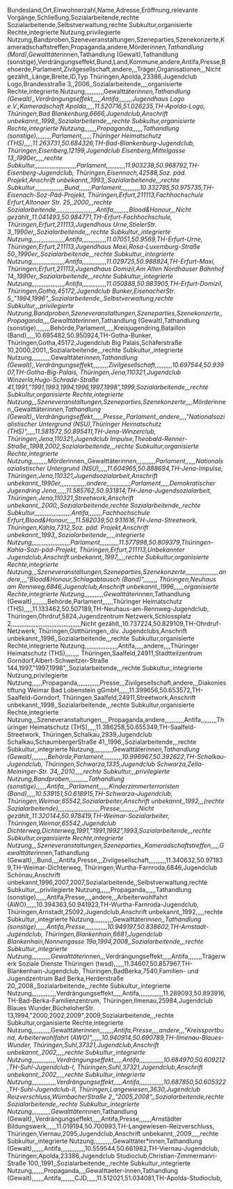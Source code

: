 Bundesland,Ort,Einwohnerzahl,Name,Adresse,Eröffnung,relevante Vorgänge,Schließung,Sozialarbeitende,rechte Sozialarbeitende,Selbstverwaltung,rechte Subkultur,organisierte Rechte,integrierte Nutzung,privilegierte Nutzung,Bandproben,Szeneveranstaltungen,Szeneparties,Szenekonzerte,Kameradschaftstreffen,Propaganda,andere,Mörder*innen,Tathandlung (Mord),Gewalttäter*innen,Tathandlung (Gewalt),Tathandlung (sonstige),Verdrängungseffekt,Bund,Land,Kommune,andere,Antifa,Presse,Behoerde,Parlament,Zivilgesellschaft,andere,,,Träger,Organisationen,,,Nicht gezählt,,Länge,Breite,ID,Typ
Thüringen,Apolda,23386,Jugendclub Logo,Brandesstraße 3,,2006,,Sozialarbeitende,,,,organisierte Rechte,integrierte Nutzung,,,,,,,,,,,Gewalttäter*innen,Tathandlung (Gewalt),,Verdrängungseffekt,,,,,Antifa,,,,,,,,Jugendhaus Logo e.V.,Kameradschaft Apolda,,,,,11.520716,51.026235,TH-Apolda-Logo,
Thüringen,Bad Blankenburg,6666,Jugendclub,Anschrift unbekannt,,1998,,Sozialarbeitende,,,rechte Subkultur,organisierte Rechte,integrierte Nutzung,,,,,,,Propaganda,,,,,,Tathandlung (sonstige),,,,,,,,,Parlament,,,,,,Thüringer Heimatschutz (THS),,,,,11.263731,50.684326,TH-Bad-Blankenburg-Jugendclub,
Thüringen,Eisenberg,12199,Jugendclub Eisenberg,Mittelgasse 13,,1990er,,,,,rechte Subkultur,,,,,,,,,,,,,,,,,,,,,,,,Parlament,,,,,,,,,,,11.903238,50.968792,TH-Eisenberg-Jugendclub,
Thüringen,Eisennach,42588,Soz. päd. Projekt,Anschrift unbekannt,,1993,,Sozialarbeitende,,,rechte Subkultur,,,,,,,,,,,,,,,,,Bund,,,,,,,Parlament,,,,,,,,,,,10.332785,50.975735,TH-Eisenach-Soz-Päd-Projekt,
Thüringen,Erfurt,211113,Fachhochschule Erfurt,Altonaer Str. 25,,2000,,,rechte Sozialarbeitende,,,,,,,,,,,,,,,,,,,,,,,Antifa,,,,,,,,,Blood&Honour,,,Nicht gezählt,,11.041493,50.984771,TH-Erfurt-Fachhochschule,
Thüringen,Erfurt,211113,Jugendhaus Urne,StielerStr. 3,,1990er,,Sozialarbeitende,,,rechte Subkultur,,integrierte Nutzung,,,,,,,,,,,,,,,,,,,Antifa,,,,,,,,,,,,,,11.07051,50.9569,TH-Erfurt-Urne,
Thüringen,Erfurt,211113,Jugendhaus Maxi,Rosa-Luxemburg-Straße 50,,1990er,,Sozialarbeitende,,,rechte Subkultur,,integrierte Nutzung,,,,,,,,,,,,,,,,,,,Antifa,,,,,,,,,,,,,,11.029725,50.988824,TH-Erfurt-Maxi,
Thüringen,Erfurt,211113,Jugendhaus Domizil,Am Alten Nordhäuser Bahnhof 14,,1990er,,Sozialarbeitende,,,rechte Subkultur,,integrierte Nutzung,,,,,,,,,,,,,,,,,,,Antifa,,,,,,,,,,,,,,11.050888,50.983905,TH-Erfurt-Domizil,
Thüringen,Gotha,45172,Jugendclub Bunker,EisenacherStr. 5,,"1994,1996",,Sozialarbeitende,,Selbstverwaltung,rechte Subkultur,,,privilegierte Nutzung,Bandproben,Szeneveranstaltungen,Szeneparties,Szenekonzerte,,Propaganda,,,,Gewalttäter*innen,Tathandlung (Gewalt),Tathandlung (sonstige),,,,,,,,Behörde,Parlament,,,,,Kreisjugendring,Bataillon (Band),,,,,10.695482,50.950924,TH-Gotha-Bunker,
Thüringen,Gotha,45172,Jugendclub Big Palais,Schäferstraße 10,2000,2001,,Sozialarbeitende,,,rechte Subkultur,,integrierte Nutzung,,,,,,,,,,,Gewalttäter*innen,Tathandlung (Gewalt),,Verdrängungseffekt,,,,,,,,,Zivilgesellschaft,,,,,,,,,,10.697544,50.93907,TH-Gotha-Big-Palais,
Thüringen,Jena,110321,Jugendclub Winzerla,Hugo-Schrade-Straße 41,1991,"1991,1993,1994,1996,1997,1998",1999,Sozialarbeitende,,,rechte Subkultur,organisierte Rechte,integrierte Nutzung,,,Szeneveranstaltungen,Szeneparties,Szenekonzerte,,,,Mörder*innen,,Gewalttäter*innen,Tathandlung (Gewalt),,Verdrängungseffekt,,,,,,Presse,,Parlament,,andere,,,,"Nationalsozialistischer Untergrund (NSU),Thüringer Heimatschutz (THS)",,,,,11.581572,50.895411,TH-Jena-Winzerclub,
Thüringen,Jena,110321,Jugendclub Impulse,Theobald-Renner-Straße,,1998,2002,Sozialarbeitende,,,rechte Subkultur,organisierte Rechte,integrierte Nutzung,,,,,,,,,Mörder*innen,,Gewalttäter*innen,,,,,,,,,,,Parlament,,,,,,Nationalsozialistischer Untergrund (NSU),,,,,11.604965,50.888694,TH-Jena-Impulse,
Thüringen,Jena,110321,Jugendsozialarbeit,Anschrift unbekannt,,1990er,,,,,,,,,,,,,,,andere,,,,,,,,,,,,,,Parlament,,,,,Demokratischer Jugendring Jena,,,,,,11.585762,50.931814,TH-Jena-Jugendsozialarbeit,
Thüringen,Jena,110321,Streetwork,Anschrift unbekannt,,2000,,Sozialarbeitende,rechte Sozialarbeitende,,rechte Subkultur,,,,,,,,,,,,,,,,,,,,,Antifa,,,,,,,,Fachhochschule Erfurt,Blood&Honour,,,,,11.582039,50.931616,TH-Jena-Streetwork,
Thüringen,Kahla,7312,Soz. päd. Projekt,Anschrift unbekannt,,1993,,Sozialarbeitende,,,,,integrierte Nutzung,,,,,,,,,,,,,,,,,,,,,,Parlament,,,,,,,,,,,11.577998,50.809379,Thüringen-Kahla-Sozi-päd-Projekt,
Thüringen,Erfurt,211113,Unbekannter Jugendclub,Anschrift unbekannt,,1997,,,,,rechte Subkultur,organisierte Rechte,integrierte Nutzung,,,Szeneveranstaltungen,Szeneparties,Szenekonzerte,,,,,,,,,,,,,,,,,,,andere,,,,"Blood&Honour,Schlagabtausch (Band)",,,,,,,,
Thüringen,Neuhaus am Rennweg,6846,Jugendclub,Anschrift unbekannt,,1996,,,,,,organisierte Rechte,integrierte Nutzung,,,,,,,,,,,Gewalttäter*innen,Tathandlung (Gewalt),,,,,,,,,Behörde,Parlament,,,,,,Thüringer Heimatschutz (THS),,,,,11.133462,50.507189,TH-Neuhaus-am-Rennweg-Jugendclub,
Thüringen,Ohrdruf,5824,Jugendzentrum Netzwerk,Schlossplatz 2,,,,,,,,,,,,,,,,,,,,,,,,,,,,,,,,,,,,,,,,Nicht gezählt,,10.737224,50.829109,TH-Ohrdruf-Netzwerk,
Thüringen,Ostthüringen,,div. Jugendclubs,Anschrift unbekannt,,1996,,Sozialarbeitende,,,rechte Subkultur,organisierte Rechte,integrierte Nutzung,,,,,,,,,,,,,,,,,,,Antifa,,,,,andere,,,,Thüringer Heimatschutz (THS),,,,,,,,
Thüringen,Saalfeld,24911,Stadtteilzentrum Gorndorf,Albert-Schweitzer-Straße 144,1997,"1997,1998",,Sozialarbeitende,,,rechte Subkultur,,integrierte Nutzung,privilegierte Nutzung,,,,,,Propaganda,,,,,,,,,,,,,Presse,,,Zivilgesellschaft,andere,,,Diakoniestiftung Weimar Bad Lobenstein gGmbH,,,,,,11.399656,50.653572,TH-Saalfeld-Gorndorf,
Thüringen,Saalfeld,24911,Streetwork,Anschrift unbekannt,,1998,,Sozialarbeitende,,,rechte Subkultur,organisierte Rechte,integrierte Nutzung,,,Szeneveranstaltungen,,,,Propaganda,andere,,,,,,,,,,,Antifa,,,,,,,,,Thüringer Heimatschutz (THS),,,,,11.386258,50.655349,TH-Saalfeld-Streetwork,
Thüringen,Schalkau,2939,Jugendclub Schalkau,SchaumbergerStraße 41,,1996,,Sozialarbeitende,,,rechte Subkultur,,integrierte Nutzung,,,,,,,,,,,Gewalttäter*innen,Tathandlung (Gewalt),,,,,,,,,Behörde,Parlament,,,,,,,,,,,10.996967,50.392622,TH-Schalkau-Jugendclub,
Thüringen,Schwarza,1335,Jugendclub Schwarza,Zella-Meininger-Str. 34,,2010,,,,,rechte Subkultur,,,privilegierte Nutzung,Bandproben,,,,,,,,,,,Tathandlung (sonstige),,,,,,Antifa,,,Parlament,,,,,,Kinderzimmerterroristen (Band),,,,,10.539151,50.618915,TH-Schwarza-Jugendclub,
Thüringen,Weimar,65542,Sozialarbeiter,Anschrift unbekannt,,1992,,,(rechte Sozialarbeitende),,,,,,,,,,,,,,,,,,,,,,,,Presse,,,,,,,,,,,Nicht gezählt,,11.320144,50.978419,TH-Weimar-Sozialarbeiter,
Thüringen,Weimar,65542,Jugendclub Dichterweg,Dichterweg,1991,"1991,1992",1993,Sozialarbeitende,,,rechte Subkultur,organisierte Rechte,integrierte Nutzung,,,Szeneveranstaltungen,Szeneparties,,Kameradschaftstreffen,,,,,Gewalttäter*innen,Tathandlung (Gewalt),,,Bund,,,,Antifa,Presse,,,Zivilgesellschaft,,,,,,,,,,11.340632,50.971839,TH-Weimar-Dichterweg,
Thüringen,Wurtha-Farnroda,6846,Jugendclub Schönau,Anschrift unbekannt,1996,2007,2007,Sozialarbeitende,,Selbstverwaltung,rechte Subkultur,,,privilegierte Nutzung,,,,,,Propaganda,,,,,,Tathandlung (sonstige),,,,,,Antifa,Presse,,,,andere,,,Arbeiterwohlfahrt (AWO),,,,,,10.394363,50.941923,TH-Wurtha-Farnroda-Jugendclub,
Thüringen,Arnstadt,25092,Jugendclub,Anschrift unbekannt,,1992,,,,,rechte Subkultur,,integrierte Nutzung,,,,,,,,,,,Gewalttäter*innen,,Tathandlung (sonstige),,,,,,Antifa,Presse,,,,,,,,,,,,,10.949197,50.838602,TH-Arnstadt-Jugendclub,
Thüringen,Blankenhain,6681,Jugendclub Blankenhain,Nonnengasse 19a,1994,2008,,Sozialarbeitende,,,rechte Subkultur,,integrierte Nutzung,,,,,,,,,,,Gewalttäter*innen,,,Verdrängungseffekt,,,,,Antifa,,,,,,,,Trägerwerk Soziale Dienste Thüringen (twsd),,,,,,11.34607,50.857967,TH-Blankenhain-Jugendclub,
Thüringen,BadBerka,7540,Familien- und Jugendzentrum Bad Berka,Herderstraße 20,,2008,,Sozialarbeitende,,,rechte Subkultur,,integrierte Nutzung,,,,,,,,,,,,,,Verdrängungseffekt,,,,,Antifa,,,,,,,,,,,,,,11.289093,50.893916,TH-Bad-Berka-Familienzentrum,
Thüringen,Ilmenau,25984,Jugendclub Blaues Wunder,BücheloherStr. 13,1994,"2000,2002,2009",2009,Sozialarbeitende,,,rechte Subkultur,organisierte Rechte,integrierte Nutzung,,,,,,,,,,,Gewalttäter*innen,,,,,,,,Antifa,Presse,,,,andere,,,"Kreissportbund, Arbeiterwohlfahrt (AWO)",,,,,,10.940914,50.690789,TH-Ilmenau-Blaues-Wunder,
Thüringen,Suhl,37321,Jugendclub,Anschrift unbekannt,,2002,,,,,rechte Subkultur,,integrierte Nutzung,,,,,,,,,,,,,,Verdrängungseffekt,,,,,Antifa,,,,,,,,,,,,,,10.684970,50.609212,TH-Suhl-Jugendclub-I,
Thüringen,Suhl,37321,Jugendclub,Anschrift unbekannt,,2002,,,,,rechte Subkultur,,integrierte Nutzung,,,,,,,,,,,,,,Verdrängungseffekt,,,,,Antifa,,,,,,,,,,,,,,10.687850,50.605322,TH-Suhl-Jugendclub-II,
Thüringen,Langewiesen,3630,Jugendclub Reizverschluss,WümbacherStraße 2,,"2005,2008",,Sozialarbeitende,rechte Sozialarbeitende,,rechte Subkultur,,integrierte Nutzung,,,,,,,,,,,Gewalttäter*innen,Tathandlung (Gewalt),,Verdrängungseffekt,,,,,Antifa,Presse,,,,,,,Arnstädter Bildungswerk,,,,,,11.019194,50.700993,TH-Langewiesen-Reizverschluss,
Thüringen,Viernau,2095,Jugendclub,Anschrift unbekannt,,2009,,,,,rechte Subkultur,,integrierte Nutzung,,,,,,,,,,,Gewalttäter*innen,Tathandlung (Gewalt),,,,,,,Antifa,,,,,,,,,,,,,,10.559544,50.661982,TH-Viernau-Jugendclub,
Thüringen,Apolda,23386,Jugendclub Studioclub,Christian-Zimmermann-Straße 100,,1991,,Sozialarbeitende,,,rechte Subkultur,,integrierte Nutzung,,,,,,,Propaganda,,,,Gewalttaeter-innen,Tathandlung (Gewalt),,,,,,,Antifa,,,,,,,,CJD,,,,,,11.512021,51.034081,TH-Apolda-Studioclub,
